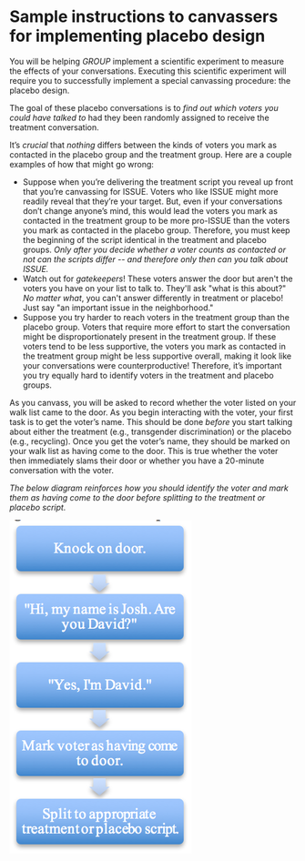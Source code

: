 # Sample instructions to canvassers for implementing placebo design

You will be helping *GROUP* implement a scientific experiment to measure the effects of your conversations. Executing this scientific experiment will require you to successfully implement a special canvassing procedure: the placebo design.

The goal of these placebo conversations is to _find out which voters you could have talked to_ had they been randomly assigned to receive the treatment conversation.

It’s _crucial_ that _nothing_ differs between the kinds of voters you mark as contacted in the placebo group and the treatment group. Here are a couple examples of how that might go wrong:

- Suppose when you’re delivering the treatment script you reveal up front that you’re canvassing for ISSUE. Voters who like ISSUE might more readily reveal that they’re your target. But, even if your conversations don’t change anyone’s mind, this would lead the voters you mark as contacted in the treatment group to be more pro-ISSUE than the voters you mark as contacted in the placebo group. Therefore, you must keep the beginning of the script identical in the treatment and placebo groups. *Only after you decide whether a voter counts as contacted or not can the scripts differ -- and therefore only then can you talk about ISSUE.*
- Watch out for *gatekeepers*! These voters answer the door but aren't the voters you have on your list to talk to. They'll ask "what is this about?" *No matter what*, you can't answer differently in treatment or placebo! Just say "an important issue in the neighborhood."
- Suppose you try harder to reach voters in the treatment group than the placebo group. Voters that require more effort to start the conversation might be disproportionately present in the treatment group. If these voters tend to be less supportive, the voters you mark as contacted in the treatment group might be less supportive overall, making it look like your conversations were counterproductive! Therefore, it’s important you try equally hard to identify voters in the treatment and placebo groups.

As you canvass, you will be asked to record whether the voter listed on your walk list came to the door. As you begin interacting with the voter, your first task is to get the voter’s name. This should be done *before* you start talking about either the treatment (e.g., transgender discrimination) or the placebo (e.g., recycling). Once you get the voter’s name, they should be marked on your walk list as having come to the door. This is true whether the voter then immediately slams their door or whether you have a 20-minute conversation with the voter. 

*The below diagram reinforces how you should identify the voter and mark them as having come to the door before splitting to the treatment or placebo script.*

![](placebodiagram.png)